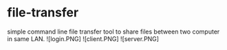 # file-transfer
simple command line file transfer tool to share files between two computer in same LAN.
![login.PNG]
![client.PNG]
![server.PNG]
